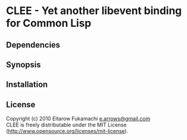 # CLEE - Yet another libevent binding for Common Lisp

## Dependencies

## Synopsis

## Installation

## License

Copyright (c) 2010 Eitarow Fukamachi <e.arrows@gmail.com>  
CLEE is freely distributable under the MIT License (http://www.opensource.org/licenses/mit-license).
